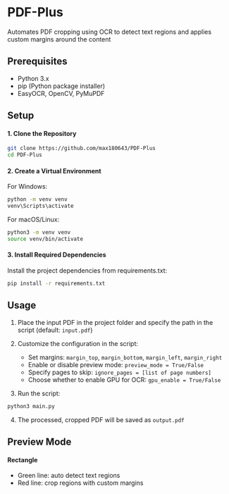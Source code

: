 # PDF-Plus

Automates PDF cropping using OCR to detect text regions and applies custom margins around the content

## Prerequisites

- Python 3.x
- pip (Python package installer)
- EasyOCR, OpenCV, PyMuPDF

## Setup

#### 1. Clone the Repository

```bash
git clone https://github.com/max180643/PDF-Plus
cd PDF-Plus
```

#### 2. Create a Virtual Environment

For Windows:

```bash
python -m venv venv
venv\Scripts\activate
```

For macOS/Linux:

```bash
python3 -m venv venv
source venv/bin/activate
```

#### 3. Install Required Dependencies

Install the project dependencies from requirements.txt:

```bash
pip install -r requirements.txt
```

## Usage

1. Place the input PDF in the project folder and specify the path in the script (default: `input.pdf`)

2. Customize the configuration in the script:

   - Set margins: `margin_top`, `margin_bottom`, `margin_left`, `margin_right`
   - Enable or disable preview mode: `preview_mode = True/False`
   - Specify pages to skip: `ignore_pages = [list of page numbers]`
   - Choose whether to enable GPU for OCR: `gpu_enable = True/False`

3. Run the script:

```bash
python3 main.py
```

4. The processed, cropped PDF will be saved as `output.pdf`

## Preview Mode

#### Rectangle

- Green line: auto detect text regions
- Red line: crop regions with custom margins
